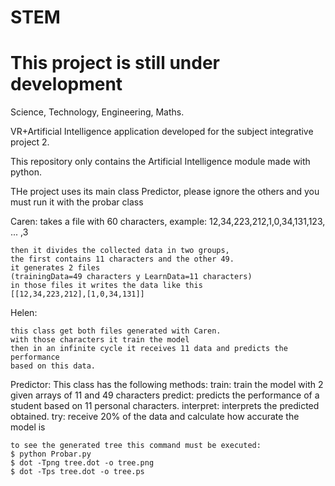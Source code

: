 # STEM

# This project is still under development


Science, Technology, Engineering, Maths.

VR+Artificial Intelligence application developed for the subject integrative project 2.

This repository only contains the Artificial Intelligence module made with python.

THe project uses its main class Predictor, please ignore the others and you must run it with the probar class


Caren:
	takes a file with 60 characters, example:
	12,34,223,212,1,0,34,131,123, ... ,3

	then it divides the collected data in two groups, 
	the first contains 11 characters and the other 49.
	it generates 2 files
	(trainingData=49 characters y LearnData=11 characters)
	in those files it writes the data like this
	[[12,34,223,212],[1,0,34,131]]

Helen: 
	
	this class get both files generated with Caren.
	with those characters it train the model
	then in an infinite cycle it receives 11 data and predicts the performance
	based on this data.

Predictor:
	This class has the following methods: 
	train: train the model with 2 given arrays of 11 and 49 characters
	predict: predicts the performance of a student based on 11 personal characters.
	interpret: interprets the predicted obtained.
	try: receive 20% of the data and calculate how accurate the model is

	to see the generated tree this command must be executed:
	$ python Probar.py
	$ dot -Tpng tree.dot -o tree.png
	$ dot -Tps tree.dot -o tree.ps
